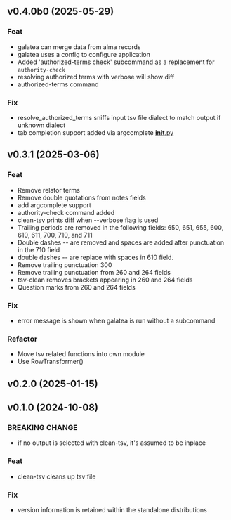 ## v0.4.0b0 (2025-05-29)

### Feat

- galatea can merge data from alma records
- galatea uses a config to configure application
- Added 'authorized-terms check' subcommand as a replacement for `authority-check`
- resolving authorized terms with verbose will show diff
- authorized-terms command

### Fix

- resolve_authorized_terms sniffs input tsv file dialect to match output if unknown dialect
- tab completion support added via argcomplete
[__init__.py](src/galatea/__init__.py)
## v0.3.1 (2025-03-06)

### Feat

- Remove relator terms
- Remove double quotations from notes fields
- add argcomplete support
- authority-check command added
- clean-tsv prints diff when --verbose flag is used
- Trailing periods are removed in the following fields: 650, 651, 655, 600, 610, 611, 700, 710, and 711
- Double dashes -- are removed and spaces are added after punctuation in the 710 field
- double dashes -- are replace with spaces in 610 field.
- Remove trailing punctuation 300
- Remove trailing punctuation from 260 and 264 fields
- tsv-clean removes brackets appearing in 260 and 264 fields
- Question marks from 260 and 264 fields

### Fix

- error message is shown when galatea is run without a subcommand

### Refactor

- Move tsv related functions into own module
- Use RowTransformer()

## v0.2.0 (2025-01-15)

## v0.1.0 (2024-10-08)

### BREAKING CHANGE

- if no output is selected with clean-tsv, it's assumed to be inplace

### Feat

- clean-tsv cleans up tsv file

### Fix

- version information is retained within the standalone distributions
